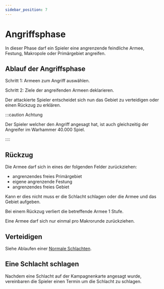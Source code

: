 ```yaml
---
sidebar_position: 7
---
```


# Angriffsphase

In dieser Phase darf ein Spieler eine angrenzende feindliche Armee, Festung, Makropole oder Primärgebiet angreifen. 


## Ablauf der Angriffsphase

Schritt 1: 
Armeen zum Angriff auswählen.

Schritt 2: 
Ziele der angreifenden Armeen deklarieren.

Der attackierte Spieler entscheidet sich nun das Gebiet zu verteidigen oder einen Rückzug zu erklären.

:::caution Achtung

Der Spieler welcher den Angriff angesagt hat, ist auch gleichzeitig der Angreifer im Warhammer 40.000 Spiel.

::::

## Rückzug

Die Armee darf sich in eines der folgenden Felder zurückziehen:

- angrenzendes freies Primärgebiet 
- eigene angrenzende Festung 
- angrenzendes freies Gebiet

Kann er dies nicht muss er die Schlacht schlagen oder die Armee und das Gebiet aufgeben.

Bei einem Rückzug verliert die betreffende Armee 1 Stufe.

Eine Armee darf sich nur einmal pro Makrorunde zurückziehen.

## Verteidigen 

Siehe Ablaufen einer [Normale Schlachten](Normale-schlacht).

## Eine Schlacht schlagen

Nachdem eine Schlacht auf der Kampagnenkarte angesagt wurde, vereinbaren die Spieler einen Termin um die Schlacht zu schlagen.
